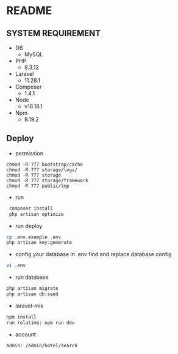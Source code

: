 # README

## SYSTEM REQUIREMENT

* DB
    - MySQL
* PHP
    - 8.3.12
* Laravel
    - 11.28.1
* Composer
    - 1.4.1
* Node
    - v16.18.1
* Npm
    - 8.19.2


## Deploy
* permission
```
chmod -R 777 bootstrap/cache
chmod -R 777 storage/logs/
chmod -R 777 storage
chmod -R 777 storage/framework
chmod -R 777 public/tmp
```

* run
```bash
 composer install
 php artisan optimize
```

* run deploy
```bash
cp .env.example .env
php artisan key:generate
```
* config your database in .env
  find and replace database config
```bash
vi .env
```
* run database
```bash
php artisan migrate
php artisan db:seed
```

* laravel-mix
```bash
npm install
run relatime: npm run dev
```

* account
```bash
admin: /admin/hotel/search
```
